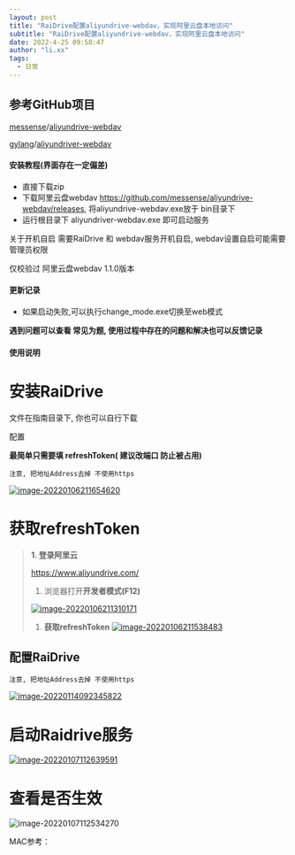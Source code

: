 ```yaml
---
layout: post
title: "RaiDrive配置aliyundrive-webdav，实现阿里云盘本地访问"
subtitle: "RaiDrive配置aliyundrive-webdav，实现阿里云盘本地访问"
date: 2022-4-25 09:58:47
author: "li.xx"
tags: 
  - 日常
---
```


## 参考GitHub项目

[messense](https://github.com/messense)/[aliyundrive-webdav](https://github.com/messense/aliyundrive-webdav)

[gylang](https://github.com/gylang)/[aliyundriver-webdav](https://github.com/gylang/aliyundriver-webdav)

#### 安装教程(界面存在一定偏差)

- 直接下载zip
- 下载阿里云盘webdav https://github.com/messense/aliyundrive-webdav/releases, 将aliyundrive-webdav.exe放于 bin目录下
- 运行根目录下 aliyundriver-webdav.exe 即可启动服务

关于开机自启 需要RaiDrive 和 webdav服务开机自启, webdav设置自启可能需要管理员权限

仅校验过 阿里云盘webdav 1.1.0版本

#### 更新记录

- 如果启动失败,可以执行change_mode.exe切换至web模式

**遇到问题可以查看 常见为题, 使用过程中存在的问题和解决也可以反馈记录**

#### 使用说明

# 安装RaiDrive

文件在指南目录下, 你也可以自行下载

配置

**最简单只需要填 refreshToken( 建议改端口 防止被占用)**

```
注意, 把地址Address去掉 不使用https
```

[![image-20220106211654620](https://li-xiaoxu.oss-cn-beijing.aliyuncs.com/blog/image-20220106211654620.png)](https://github.com/gylang/aliyundriver-webdav/blob/master/README.assets/image-20220106211654620.png)

# 获取refreshToken

> **1. 登录阿里云**
>
> https://www.aliyundrive.com/
>
> 1. 浏览器打开**开发者模式(F12)**
>
> [![image-20220106211310171](https://li-xiaoxu.oss-cn-beijing.aliyuncs.com/blog/image-20220106211310171.png)](https://github.com/gylang/aliyundriver-webdav/blob/master/README.assets/image-20220106211310171.png)
>
> 1. **获取refreshToken** [![image-20220106211538483](https://github.com/gylang/aliyundriver-webdav/raw/master/README.assets/image-20220106211538483.png)](https://github.com/gylang/aliyundriver-webdav/blob/master/README.assets/image-20220106211538483.png)

## 配置RaiDrive

```
注意, 把地址Address去掉 不使用https
```

[![image-20220114092345822](https://li-xiaoxu.oss-cn-beijing.aliyuncs.com/blog/image-20220114092345822.png)](https://github.com/gylang/aliyundriver-webdav/blob/master/README.assets/image-20220114092345822.png)

# 启动Raidrive服务

[![image-20220107112639591](https://li-xiaoxu.oss-cn-beijing.aliyuncs.com/blog/image-20220107112639591.png)](https://github.com/gylang/aliyundriver-webdav/blob/master/README.assets/image-20220107112639591.png)

# 查看是否生效

![image-20220107112534270](https://li-xiaoxu.oss-cn-beijing.aliyuncs.com/blog/image-20220107112534270.png)

MAC参考：
